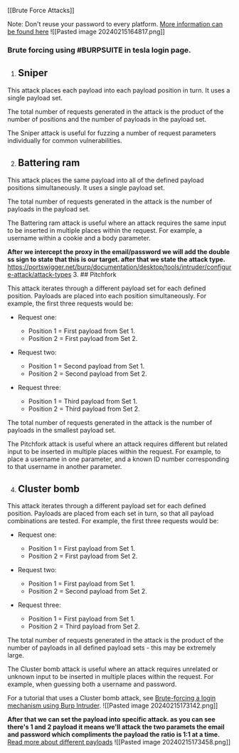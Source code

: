 [[Brute Force Attacks]]

Note: Don't reuse your password to every platform.
[More information can be found here](https://owasp.org/www-community/attacks/Credential_stuffing)
![[Pasted image 20240215164817.png]]

### Brute forcing using #BURPSUITE  in tesla login page.

1. ## Sniper

This attack places each payload into each payload position in turn. It uses a single payload set.

The total number of requests generated in the attack is the product of the number of positions and the number of payloads in the payload set.

The Sniper attack is useful for fuzzing a number of request parameters individually for common vulnerabilities.

2. ## Battering ram

This attack places the same payload into all of the defined payload positions simultaneously. It uses a single payload set.

The total number of requests generated in the attack is the number of payloads in the payload set.

The Battering ram attack is useful where an attack requires the same input to be inserted in multiple places within the request. For example, a username within a cookie and a body parameter.

**After we intercept the proxy in the email/password we will add the double ss sign to state that this is our target. after that we state the attack type.**
https://portswigger.net/burp/documentation/desktop/tools/intruder/configure-attack/attack-types
3. ## Pitchfork

This attack iterates through a different payload set for each defined position. Payloads are placed into each position simultaneously. For example, the first three requests would be:

- Request one:
    
    - Position 1 = First payload from Set 1.
    - Position 2 = First payload from Set 2.
- Request two:
    
    - Position 1 = Second payload from Set 1.
    - Position 2 = Second payload from Set 2.
- Request three:
    
    - Position 1 = Third payload from Set 1.
    - Position 2 = Third payload from Set 2.

The total number of requests generated in the attack is the number of payloads in the smallest payload set.

The Pitchfork attack is useful where an attack requires different but related input to be inserted in multiple places within the request. For example, to place a username in one parameter, and a known ID number corresponding to that username in another parameter.

4. ## Cluster bomb

This attack iterates through a different payload set for each defined position. Payloads are placed from each set in turn, so that all payload combinations are tested. For example, the first three requests would be:

- Request one:
    
    - Position 1 = First payload from Set 1.
    - Position 2 = First payload from Set 2.
- Request two:
    
    - Position 1 = First payload from Set 1.
    - Position 2 = Second payload from Set 2.
- Request three:
    
    - Position 1 = First payload from Set 1.
    - Position 2 = Third payload from Set 2.

The total number of requests generated in the attack is the product of the number of payloads in all defined payload sets - this may be extremely large.

The Cluster bomb attack is useful where an attack requires unrelated or unknown input to be inserted in multiple places within the request. For example, when guessing both a username and password.

For a tutorial that uses a Cluster bomb attack, see [Brute-forcing a login mechanism using Burp Intruder](https://portswigger.net/burp/documentation/desktop/testing-workflow/authentication-mechanisms/brute-forcing-logins).
![[Pasted image 20240215173142.png]]

**After that we can set the payload into specific attack. as you can see there's 1 and 2 payload it means we'll attack the two paramets the email and password which compliments the payload the ratio is 1:1 at a time.**
[Read more about different payloads](https://portswigger.net/burp/documentation/desktop/tools/intruder/configure-attack/payload-types)
![[Pasted image 20240215173458.png]]